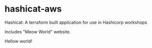 # hashicat-aws
Hashicat: A terraform built application for use in Hashicorp workshops

Includes "Meow World" website.

Hellow world!

